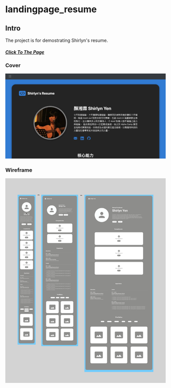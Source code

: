 # landingpage_resume

<h2>Intro</h2>

The project is for demostrating Shirlyn's resume.

<a href="https://autoimpact.github.io/landingpage_resume/"><h5>Click To The Page</h5></a>


<h3>Cover</h3>
<img src="https://github.com/autoimpact/landingpage_resume/blob/master/readme/cover_img.png" alt="cover-image">

<h3>Wireframe</h3>
<img src="https://github.com/autoimpact/landingpage_resume/blob/master/wireframe_figma/landingpage_resume_wireframe.png" alt="wireframe">

